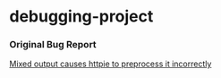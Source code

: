 # debugging-project

### Original Bug Report
[Mixed output causes httpie to preprocess it incorrectly](https://github.com/httpie/cli/issues/1620)

